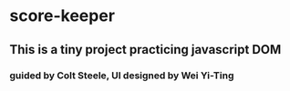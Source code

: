 # score-keeper
## This is a tiny project practicing javascript DOM
### guided by Colt Steele, UI designed by Wei Yi-Ting
